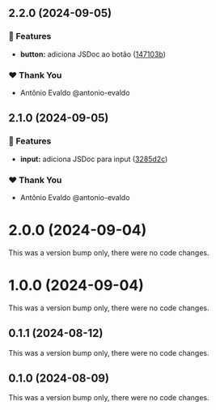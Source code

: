 ## 2.2.0 (2024-09-05)


### 🚀 Features

- **button:** adiciona JSDoc ao botão ([147103b](https://github.com/antonio-evaldo/4016-avancando-storybook-projeto/commit/147103b))

### ❤️  Thank You

- Antônio Evaldo @antonio-evaldo

## 2.1.0 (2024-09-05)


### 🚀 Features

- **input:** adiciona JSDoc para input ([3285d2c](https://github.com/antonio-evaldo/4016-avancando-storybook-projeto/commit/3285d2c))

### ❤️  Thank You

- Antônio Evaldo @antonio-evaldo

# 2.0.0 (2024-09-04)

This was a version bump only, there were no code changes.

# 1.0.0 (2024-09-04)

This was a version bump only, there were no code changes.

## 0.1.1 (2024-08-12)

This was a version bump only, there were no code changes.

## 0.1.0 (2024-08-09)

This was a version bump only, there were no code changes.
